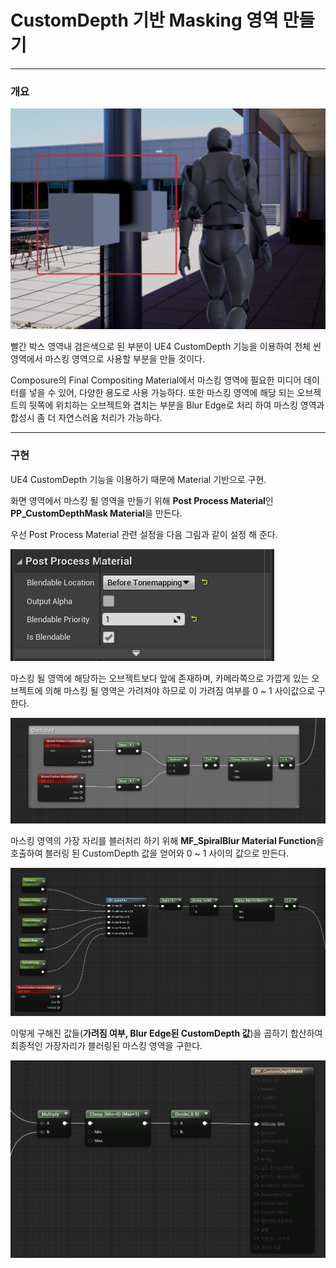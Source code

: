 # CustomDepth 기반 Masking 영역 만들기

----------------------------------------------------------------------------------------------------------------------------------------------------------------

### 개요

![](https://github.com/Devcoder-IndieWorks/CustomDepthMask/blob/master/ScreenShots/CustomDepth_Masking_Scene.png)

빨간 박스 영역내 검은색으로 된 부분이 UE4 CustomDepth 기능을 이용하여 전체 씬 영역에서 마스킹 영역으로 사용할 부분을 만들 것이다.

Composure의 Final Compositing Material에서 마스킹 영역에 필요한 미디어 데이터를 넣을 수 있어, 다양한 용도로 사용 가능하다. 또한 마스킹 영역에 해당 되는 오브젝트의 뒷쪽에 위치하는 오브젝트와 겹치는 부분을 Blur Edge로 처리 하여 마스킹 영역과 합성시 좀 더 자연스러움 처리가 가능하다.

----------------------------------------------------------------------------------------------------------------------------------------------------------------

### 구현

UE4 CustomDepth 기능을 이용하기 때문에 Material 기반으로 구현.

화면 영역에서 마스킹 될 영역을 만들기 위해 **Post Process Material**인 **PP_CustomDepthMask Material**을 만든다.

우선 Post Process Material 관련 설정을 다음 그림과 같이 설정 해 준다.

![](https://github.com/Devcoder-IndieWorks/CustomDepthMask/blob/master/ScreenShots/CustomDepthMask_PostProcessMaterial.png)

마스킹 될 영역에 해당하는 오브젝트보다 앞에 존재하며, 카메라쪽으로 가깝게 있는 오브젝트에 의해 마스킹 될 영역은 가려져야 하므로 이 가려짐 여부를 0 ~ 1 사이값으로 구한다.

![](https://github.com/Devcoder-IndieWorks/CustomDepthMask/blob/master/ScreenShots/CustomDepthMask_Occluded.png)

마스킹 영역의 가장 자리를 블러처리 하기 위해 **MF_SpiralBlur Material Function**을 호출하여 블러링 된 CustomDepth 값을 얻어와 0 ~ 1 사이의 값으로 만든다.

![](https://github.com/Devcoder-IndieWorks/CustomDepthMask/blob/master/ScreenShots/CustomDepthMask_BlurEdge.png)

이렇게 구해진 값들(**가려짐 여부, Blur Edge된 CustomDepth 값**)을 곱하기 합산하여 최종적인 가장자리가 블러링된 마스킹 영역을 구한다.

![](https://github.com/Devcoder-IndieWorks/CustomDepthMask/blob/master/ScreenShots/CustomDepthMask_Output.png)



